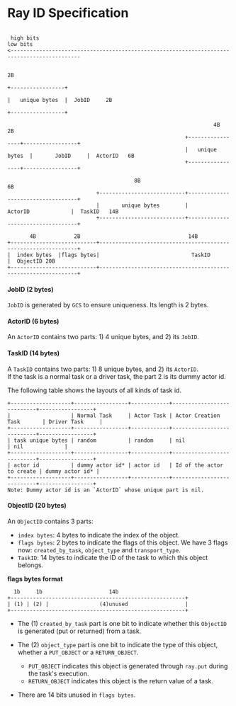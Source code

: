 Ray ID Specification
============================================
```

 high bits                                                                           low bits
<--------------------------------------------------------------------------------------------

                                                                                   2B
                                                                          +-----------------+
                                                                          |   unique bytes  |  JobID     2B
                                                                          +-----------------+

                                                                 4B                2B
                                                        +-----------------+-----------------+
                                                        |   unique bytes  |       JobID     |  ActorID   6B
                                                        +-----------------+-----------------+

                                        8B                               6B
                            +---------------------------+-----------------------------------+
                            |       unique bytes        |               ActorID             |  TaskID   14B
                            +---------------------------+-----------------------------------+

       4B            2B                                  14B
+---------------------------+---------------------------------------------------------------+
|  index bytes  |flags bytes|                             TaskID                            |  ObjectID 20B
+---------------------------+---------------------------------------------------------------+

```
#### JobID (2 bytes)
`JobID` is generated by `GCS` to ensure uniqueness. Its length is 2 bytes.

#### ActorID (6 bytes)
An `ActorID` contains two parts: 1) 4 unique bytes, and 2) its `JobID`.

#### TaskID (14 bytes)
A `TaskID` contains two parts: 1) 8 unique bytes, and 2) its `ActorID`.  
If the task is a normal task or a driver task, the part 2 is its dummy actor id.

The following table shows the layouts of all kinds of task id.
```
+-------------------+-----------------+------------+---------------------------+-----------------+
|                   | Normal Task     | Actor Task | Actor Creation Task       | Driver Task     |
+-------------------+-----------------+------------+---------------------------+-----------------+
| task unique bytes | random          | random     | nil                       | nil             |
+-------------------+-----------------+------------+---------------------------+-----------------+
| actor id          | dummy actor id* | actor id   | Id of the actor to create | dummy actor id* |
+-------------------+-----------------+------------+---------------------------+-----------------+
Note: Dummy actor id is an `ActorID` whose unique part is nil.
```

#### ObjectID (20 bytes)
An `ObjectID` contains 3 parts:
- `index bytes`: 4 bytes to indicate the index of the object.
- `flags bytes`: 2 bytes to indicate the flags of this object. We have 3 flags now: `created_by_task`, `object_type` and `transport_type`.
- `TaskID`: 14 bytes to indicate the ID of the task to which this object belongs.

**flags bytes format**
```
  1b     1b                     14b
+-------------------------------------------------------+
| (1) | (2) |                (4)unused                  |
+-------------------------------------------------------+
```
- The (1) `created_by_task` part is one bit to indicate whether this `ObjectID` is generated (put or returned) from a task.

- The (2) `object_type` part is one bit to indicate the type of this object, whether a `PUT_OBJECT` or a `RETURN_OBJECT`.
    - `PUT_OBJECT` indicates this object is generated through `ray.put` during the task's execution.
    - `RETURN_OBJECT` indicates this object is the return value of a task.

- There are 14 bits unused in `flags bytes`.
